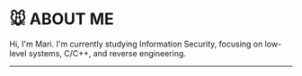 # 🐭 ABOUT ME

Hi, I'm Mari. I'm currently studying Information Security, focusing on low-level systems, C/C++, and reverse engineering.  

***

